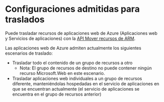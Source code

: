 <properties
	pageTitle="Trasladar recursos de la aplicación web a otro grupo de recursos"
	description="Se describen los escenarios donde puede trasladar aplicaciones web y servicios de aplicaciones de un grupo de recursos a otro."
	services="app-service\web"
	documentationCenter=""
	authors="ZainRizvi"
	manager="wpickett"
	editor=""/>

<tags
	ms.service="app-service-web"
	ms.workload="web"
	ms.tgt_pltfrm="na"
	ms.devlang="na"
	ms.topic="article"
	ms.date="07/28/2015"
	ms.author="zarizvi"/>
	
# Configuraciones admitidas para traslados

Puede trasladar recursos de aplicaciones web de Azure (Aplicaciones web y Servicios de aplicaciones) con la [API Mover recursos de ARM](../resource-group-move-resources.md).

Las aplicaciones web de Azure admiten actualmente los siguientes escenarios de traslado:

* Trasladar todo el contenido de un grupo de recursos a otro
	* Nota: El grupo de recursos de destino no puede contener ningún recurso Microsoft.Web en este escenario.
* Trasladar aplicaciones web individuales a un grupo de recursos diferente, manteniéndolas hospedadas en el servicio de aplicaciones en que se encuentran actualmente (el servicio de aplicaciones se encuentra en el grupo de recursos anterior)

<!---HONumber=August15_HO6-->